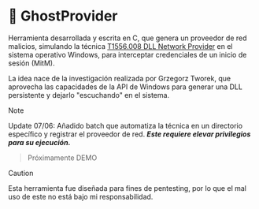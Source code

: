 
# 👻 GhostProvider
Herramienta desarrollada y escrita en C, que genera un proveedor de red malicios, simulando la técnica [T1556.008 DLL Network Provider](https://attack.mitre.org/techniques/T1556/008/) en el sistema operativo Windows, para interceptar credenciales de un inicio de sesión (MitM). 

La idea nace de la investigación realizada por Grzegorz Tworek, que aprovecha las capacidades de la API de Windows para generar una DLL persistente y dejarlo "escuchando" en el sistema. 

> [!NOTE]
Update 07/06: Añadido batch que automatiza la técnica en un directorio específico y registrar el proveedor de red. ***Este requiere elevar privilegios para su ejecución.***
> Próximamente DEMO




> [!CAUTION]
Esta herramienta fue diseñada para fines de pentesting, por lo que el mal uso de este no está bajo mi responsabilidad.
